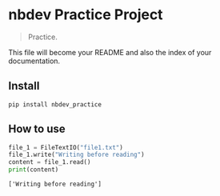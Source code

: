 # nbdev Practice Project
> Practice.


This file will become your README and also the index of your documentation.

## Install

`pip install nbdev_practice`

## How to use

```python
file_1 = FileTextIO("file1.txt")
file_1.write("Writing before reading")
content = file_1.read()
print(content)
```

    ['Writing before reading']

